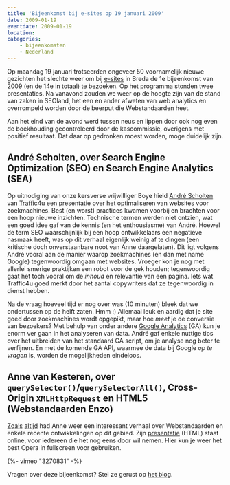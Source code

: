 ```yaml
---
title: 'Bijeenkomst bij e-sites op 19 januari 2009'
date: 2009-01-19
eventdate: 2009-01-19
location:
categories:
    - bijeenkomsten
    - Nederland
---
```


Op maandag 19 januari trotseerden ongeveer 50 voornamelijk nieuwe gezichten het slechte weer om bij [e-sites](http://www.e-sites.nl/) in Breda de 1e bijeenkomst van 2009 (en de 14e in totaal) te bezoeken. Op het programma stonden twee presentaties. Na vanavond zouden we weer op de hoogte zijn van de stand van zaken in SEOland, het een en ander afweten van web analytics en overrompeld worden door de beerput die Webstandaarden heet.

Aan het eind van de avond werd tussen neus en lippen door ook nog even de boekhouding gecontroleerd door de kascommissie, overigens met positief resultaat. Dat daar op gedronken moest worden, moge duidelijk zijn.

## André Scholten, over Search Engine Optimization (SEO) en Search Engine Analytics (SEA)

Op uitnodiging van onze kersverse vrijwilliger Boye hield [André Scholten](http://andrescholten.nl/) van [Traffic4u](http://www.traffic4u.nl/) een presentatie over het optimaliseren van websites voor zoekmachines. Best (en worst) practices kwamen voorbij en brachten voor een hoop nieuwe inzichten. Technische termen werden niet ontzien, wat een goed idee gaf van de kennis (en het enthousiasme) van André. Hoewel de term SEO waarschijnlijk bij een hoop ontwikkelaars een negatieve nasmaak heeft, was op dit verhaal eigenlijk weinig af te dingen (een kritische doch onverstaanbare noot van Anne daargelaten). Dit ligt volgens André vooral aan de manier waarop zoekmachines (en dan met name Google) tegenwoordig omgaan met websites. Vroeger kon je nog met allerlei smerige praktijken een robot voor de gek houden; tegenwoordig gaat het toch vooral om de _inhoud_ en relevantie van een pagina. Iets wat Traffic4u goed merkt door het aantal copywriters dat ze tegenwoordig in dienst hebben.

Na de vraag hoeveel tijd er nog over was (10 minuten) bleek dat we ondertussen op de helft zaten. Hmm :) Allemaal leuk en aardig dat je site goed door zoekmachines wordt opgepikt, maar hoe _meet_ je de conversie van bezoekers? Met behulp van onder andere [Google Analytics](http://www.google.com/analytics/) (GA) kun je enorm ver gaan in het analyseren van data. André gaf enkele nuttige tips over het uitbreiden van het standaard GA script, om je analyse nog beter te verfijnen. En met de komende GA API, waarmee de data bij Google _op te vragen_ is, worden de mogelijkheden eindeloos.

## Anne van Kesteren, over `querySelector()`/`querySelectorAll()`, Cross-Origin `XMLHttpRequest` en HTML5 (Webstandaarden Enzo)

[Zoals](/bijeenkomsten/2008/info-nl) [altijd](/congres/2008/sessions#video-in-html5) had Anne weer een interessant verhaal over Webstandaarden en enkele recente ontwikkelingen op dit gebied. Zijn [presentatie](http://annevankesteren.nl/2009/over-webstandaarden-enzo) (HTML) staat online, voor iedereen die het nog eens door wil nemen. Hier kun je weer het best Opera in fullscreen voor gebruiken.

<div>
    {%- vimeo "3270831" -%}
</div>

Vragen over deze bijeenkomst? Stel ze gerust op [het blog](/blog/2009/01/bijeenkomst-januari#reageer).
